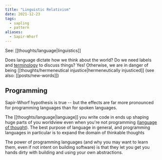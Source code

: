 ```yaml
---
title: "Linguistic Relativism"
date: 2021-12-23
tags:
  - sapling
  - pattern
aliases:
  - Sapir-Whorf
---
```


See: [[thoughts/language|linguistics]]

Does language dictate how we think about the world? Do we need labels and [terminology](thoughts/terminology.md) to discuss things? Yes! Otherwise, we are in danger of being [[thoughts/hermeneutical injustice|hermeneutically injusticed]] (see also: [[posts/new-words]])

## Programming

Sapir-Whorf hypothesis is true -- but the effects are far more pronounced for programming languages than for spoken languages.

The [[thoughts/language|language]] you write code in ends up shaping huge parts of you worldview even when you're not programming ([language of thought](thoughts/language%20of%20thought.md)). The best purpose of language in general, and programming languages in particular is to expand the domain of thinkable thoughts

The power of programming languages (and why you may want to learn them, even if not intent on building software) is that they let you get you hands dirty with building and using your own abstractions.
